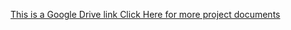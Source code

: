 [This is a Google Drive link Click Here for more project documents](https://drive.google.com/drive/u/0/folders/1lOp_3hvUrWrckcwW5C_KFdPHvn9WFv4Q)
